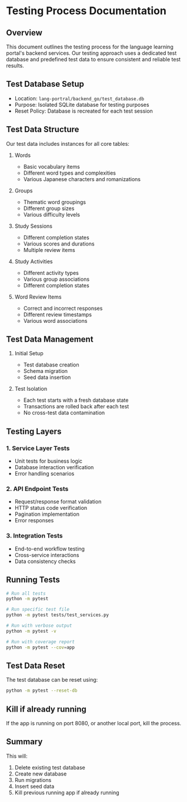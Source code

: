 # Testing Process Documentation

## Overview
This document outlines the testing process for the language learning portal's backend services. Our testing approach uses a dedicated test database and predefined test data to ensure consistent and reliable test results.

## Test Database Setup
- Location: `lang-portral/backend_go/test_database.db`
- Purpose: Isolated SQLite database for testing purposes
- Reset Policy: Database is recreated for each test session

## Test Data Structure
Our test data includes instances for all core tables:

1. Words
   - Basic vocabulary items
   - Different word types and complexities
   - Various Japanese characters and romanizations

2. Groups
   - Thematic word groupings
   - Different group sizes
   - Various difficulty levels

3. Study Sessions
   - Different completion states
   - Various scores and durations
   - Multiple review items

4. Study Activities
   - Different activity types
   - Various group associations
   - Different completion states

5. Word Review Items
   - Correct and incorrect responses
   - Different review timestamps
   - Various word associations

## Test Data Management
1. Initial Setup
   - Test database creation
   - Schema migration
   - Seed data insertion

2. Test Isolation
   - Each test starts with a fresh database state
   - Transactions are rolled back after each test
   - No cross-test data contamination

## Testing Layers

### 1. Service Layer Tests
- Unit tests for business logic
- Database interaction verification
- Error handling scenarios

### 2. API Endpoint Tests
- Request/response format validation
- HTTP status code verification
- Pagination implementation
- Error responses

### 3. Integration Tests
- End-to-end workflow testing
- Cross-service interactions
- Data consistency checks

## Running Tests
```bash
# Run all tests
python -m pytest

# Run specific test file
python -m pytest tests/test_services.py

# Run with verbose output
python -m pytest -v

# Run with coverage report
python -m pytest --cov=app
```

## Test Data Reset
The test database can be reset using:
```bash
python -m pytest --reset-db
```

## Kill if already running
If the app is running on port 8080, or another local port, kill the process.

## Summary
This will:
1. Delete existing test database
2. Create new database
3. Run migrations
4. Insert seed data 
5. Kill previous running app if already running